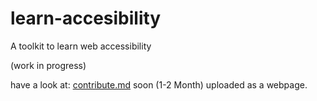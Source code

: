 # learn-accesibility
A toolkit to learn web accessibility

(work in progress)

have a look at: [contribute.md](https://github.com/ThibaultJanBeyer/learn-accesibility/blob/master/CONTRIBUTE.md)
soon (1-2 Month) uploaded as a webpage.
